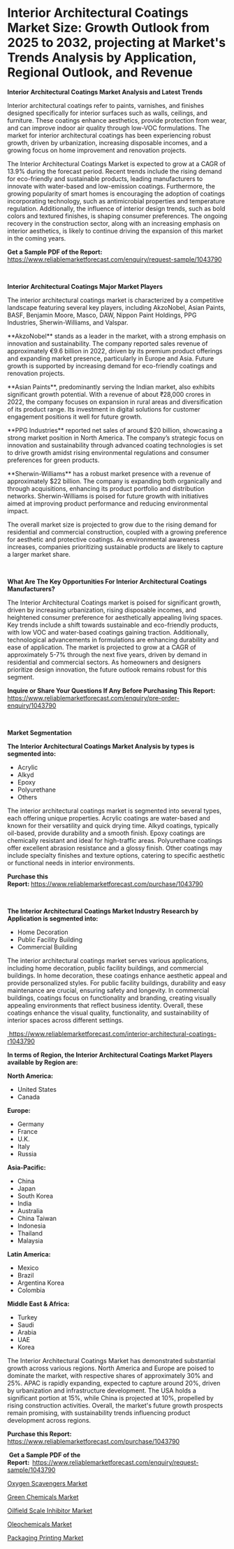 <p><h1>Interior Architectural Coatings Market Size: Growth Outlook from 2025 to 2032, projecting at Market's Trends Analysis by Application, Regional Outlook, and Revenue</h1></p><p><strong>Interior Architectural Coatings Market Analysis and Latest Trends</strong></p>
<p><p>Interior architectural coatings refer to paints, varnishes, and finishes designed specifically for interior surfaces such as walls, ceilings, and furniture. These coatings enhance aesthetics, provide protection from wear, and can improve indoor air quality through low-VOC formulations. The market for interior architectural coatings has been experiencing robust growth, driven by urbanization, increasing disposable incomes, and a growing focus on home improvement and renovation projects. </p><p>The Interior Architectural Coatings Market is expected to grow at a CAGR of 13.9% during the forecast period. Recent trends include the rising demand for eco-friendly and sustainable products, leading manufacturers to innovate with water-based and low-emission coatings. Furthermore, the growing popularity of smart homes is encouraging the adoption of coatings incorporating technology, such as antimicrobial properties and temperature regulation. Additionally, the influence of interior design trends, such as bold colors and textured finishes, is shaping consumer preferences. The ongoing recovery in the construction sector, along with an increasing emphasis on interior aesthetics, is likely to continue driving the expansion of this market in the coming years.</p></p>
<p><strong>Get a Sample PDF of the Report:&nbsp;</strong> <a href="https://www.reliablemarketforecast.com/enquiry/request-sample/1043790?utm_campaign=1998&utm_medium=2&utm_source=Github&utm_content=ia&utm_term=01042025&utm_id=interior-architectural-coatings">https://www.reliablemarketforecast.com/enquiry/request-sample/1043790</a></p>
<p>&nbsp;</p>
<p><strong>Interior Architectural Coatings Major Market Players</strong></p>
<p><p>The interior architectural coatings market is characterized by a competitive landscape featuring several key players, including AkzoNobel, Asian Paints, BASF, Benjamin Moore, Masco, DAW, Nippon Paint Holdings, PPG Industries, Sherwin-Williams, and Valspar.</p><p>**AkzoNobel** stands as a leader in the market, with a strong emphasis on innovation and sustainability. The company reported sales revenue of approximately €9.6 billion in 2022, driven by its premium product offerings and expanding market presence, particularly in Europe and Asia. Future growth is supported by increasing demand for eco-friendly coatings and renovation projects.</p><p>**Asian Paints**, predominantly serving the Indian market, also exhibits significant growth potential. With a revenue of about ₹28,000 crores in 2022, the company focuses on expansion in rural areas and diversification of its product range. Its investment in digital solutions for customer engagement positions it well for future growth.</p><p>**PPG Industries** reported net sales of around $20 billion, showcasing a strong market position in North America. The company’s strategic focus on innovation and sustainability through advanced coating technologies is set to drive growth amidst rising environmental regulations and consumer preferences for green products.</p><p>**Sherwin-Williams** has a robust market presence with a revenue of approximately $22 billion. The company is expanding both organically and through acquisitions, enhancing its product portfolio and distribution networks. Sherwin-Williams is poised for future growth with initiatives aimed at improving product performance and reducing environmental impact.</p><p>The overall market size is projected to grow due to the rising demand for residential and commercial construction, coupled with a growing preference for aesthetic and protective coatings. As environmental awareness increases, companies prioritizing sustainable products are likely to capture a larger market share.</p></p>
<p>&nbsp;</p>
<p><strong>What Are The Key Opportunities For Interior Architectural Coatings Manufacturers?</strong></p>
<p><p>The Interior Architectural Coatings market is poised for significant growth, driven by increasing urbanization, rising disposable incomes, and heightened consumer preference for aesthetically appealing living spaces. Key trends include a shift towards sustainable and eco-friendly products, with low VOC and water-based coatings gaining traction. Additionally, technological advancements in formulations are enhancing durability and ease of application. The market is projected to grow at a CAGR of approximately 5-7% through the next five years, driven by demand in residential and commercial sectors. As homeowners and designers prioritize design innovation, the future outlook remains robust for this segment.</p></p>
<p><strong>Inquire or Share Your Questions If Any Before Purchasing This Report:</strong> <a href="https://www.reliablemarketforecast.com/enquiry/pre-order-enquiry/1043790?utm_campaign=1998&utm_medium=2&utm_source=Github&utm_content=ia&utm_term=01042025&utm_id=interior-architectural-coatings">https://www.reliablemarketforecast.com/enquiry/pre-order-enquiry/1043790</a></p>
<p>&nbsp;</p>
<p><strong>Market Segmentation</strong></p>
<p><strong>The Interior Architectural Coatings Market Analysis by types is segmented into:</strong></p>
<p><ul><li>Acrylic</li><li>Alkyd</li><li>Epoxy</li><li>Polyurethane</li><li>Others</li></ul></p>
<p><p>The interior architectural coatings market is segmented into several types, each offering unique properties. Acrylic coatings are water-based and known for their versatility and quick drying time. Alkyd coatings, typically oil-based, provide durability and a smooth finish. Epoxy coatings are chemically resistant and ideal for high-traffic areas. Polyurethane coatings offer excellent abrasion resistance and a glossy finish. Other coatings may include specialty finishes and texture options, catering to specific aesthetic or functional needs in interior environments.</p></p>
<p><strong>Purchase this Report:&nbsp;</strong><a href="https://www.reliablemarketforecast.com/purchase/1043790?utm_campaign=1998&utm_medium=2&utm_source=Github&utm_content=ia&utm_term=01042025&utm_id=interior-architectural-coatings">https://www.reliablemarketforecast.com/purchase/1043790</a></p>
<p>&nbsp;</p>
<p><strong>The Interior Architectural Coatings Market Industry Research by Application is segmented into:</strong></p>
<p><ul><li>Home Decoration</li><li>Public Facility Building</li><li>Commercial Building</li></ul></p>
<p><p>The interior architectural coatings market serves various applications, including home decoration, public facility buildings, and commercial buildings. In home decoration, these coatings enhance aesthetic appeal and provide personalized styles. For public facility buildings, durability and easy maintenance are crucial, ensuring safety and longevity. In commercial buildings, coatings focus on functionality and branding, creating visually appealing environments that reflect business identity. Overall, these coatings enhance the visual quality, functionality, and sustainability of interior spaces across different settings.</p></p>
<p><a href="https://www.reliablemarketforecast.com/interior-architectural-coatings-r1043790?utm_campaign=1998&utm_medium=2&utm_source=Github&utm_content=ia&utm_term=01042025&utm_id=interior-architectural-coatings">&nbsp;https://www.reliablemarketforecast.com/interior-architectural-coatings-r1043790</a></p>
<p><strong>In terms of Region, the Interior Architectural Coatings Market Players available by Region are:</strong></p>
<p>
    <p> <strong> North America: </strong>
        <ul>
            <li>United States</li>
            <li>Canada</li>
        </ul>
        </p> 
    <p> <strong> Europe: </strong>
        <ul>
            <li>Germany</li>
            <li>France</li>
            <li>U.K.</li>
            <li>Italy</li>
            <li>Russia</li>
        </ul>
        </p> 
    <p> <strong> Asia-Pacific: </strong>
        <ul>
            <li>China</li>
            <li>Japan</li>
            <li>South Korea</li>
            <li>India</li>
            <li>Australia</li>
            <li>China Taiwan</li>
            <li>Indonesia</li>
            <li>Thailand</li>
            <li>Malaysia</li>
        </ul>
        </p> 
    <p> <strong> Latin America: </strong>
        <ul>
            <li>Mexico</li>
            <li>Brazil</li>
            <li>Argentina Korea</li>
            <li>Colombia</li>
        </ul>
        </p> 
    <p> <strong> Middle East & Africa: </strong>
        <ul>
            <li>Turkey</li>
            <li>Saudi</li>
            <li>Arabia</li>
            <li>UAE</li>
            <li>Korea</li>
        </ul>
    </p>
    </p>
<p><p>The Interior Architectural Coatings Market has demonstrated substantial growth across various regions. North America and Europe are poised to dominate the market, with respective shares of approximately 30% and 25%. APAC is rapidly expanding, expected to capture around 20%, driven by urbanization and infrastructure development. The USA holds a significant portion at 15%, while China is projected at 10%, propelled by rising construction activities. Overall, the market's future growth prospects remain promising, with sustainability trends influencing product development across regions.</p></p>
<p><strong>Purchase this Report: </strong><a href="https://www.reliablemarketforecast.com/purchase/1043790?utm_campaign=1998&utm_medium=2&utm_source=Github&utm_content=ia&utm_term=01042025&utm_id=interior-architectural-coatings">https://www.reliablemarketforecast.com/purchase/1043790</a></p>
<p>&nbsp;<strong>Get a Sample PDF of the Report:&nbsp;&nbsp;</strong><a href="https://www.reliablemarketforecast.com/enquiry/request-sample/1043790?utm_campaign=1998&utm_medium=2&utm_source=Github&utm_content=ia&utm_term=01042025&utm_id=interior-architectural-coatings">https://www.reliablemarketforecast.com/enquiry/request-sample/1043790</a></p>
<p><strong></strong></p>
<p><p><a href="https://github.com/neilycalanww/Market-Research-Report-List-1/blob/main/oxygen-scavengers-market.md?utm_campaign=1998&utm_medium=2&utm_source=Github&utm_content=ia&utm_term=01042025&utm_id=interior-architectural-coatings">Oxygen Scavengers Market</a></p><p><a href="https://github.com/izetajhazuga/Market-Research-Report-List-1/blob/main/green-chemicals-market.md?utm_campaign=1998&utm_medium=2&utm_source=Github&utm_content=ia&utm_term=01042025&utm_id=interior-architectural-coatings">Green Chemicals Market</a></p><p><a href="https://github.com/keolalelekr8/Market-Research-Report-List-1/blob/main/oilfield-scale-inhibitor-market.md?utm_campaign=1998&utm_medium=2&utm_source=Github&utm_content=ia&utm_term=01042025&utm_id=interior-architectural-coatings">Oilfield Scale Inhibitor Market</a></p><p><a href="https://github.com/gackesaizaze/Market-Research-Report-List-1/blob/main/oleochemicals-market.md?utm_campaign=1998&utm_medium=2&utm_source=Github&utm_content=ia&utm_term=01042025&utm_id=interior-architectural-coatings">Oleochemicals Market</a></p><p><a href="https://github.com/anejaryaan8m/Market-Research-Report-List-1/blob/main/packaging-printing-market.md?utm_campaign=1998&utm_medium=2&utm_source=Github&utm_content=ia&utm_term=01042025&utm_id=interior-architectural-coatings">Packaging Printing Market</a></p></p>